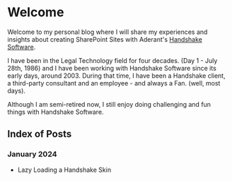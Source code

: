 # Welcome
Welcome to my personal blog where I will share my experiences and insights about creating SharePoint Sites with Aderant's [Handshake Software](https://www.aderant.com/solutions-handshake).

I have been in the Legal Technology field for four decades. (Day 1 - July 28th, 1986) and I have been working with Handshake Software since its early days, around 2003.  During that time, I have been a Handshake client, a third-party consultant and an employee - and always a Fan. (well, most days).

Although I am semi-retired now, I still enjoy doing challenging and fun things with Handshake Software.

## Index of Posts 

### January 2024
- Lazy Loading a Handshake Skin

